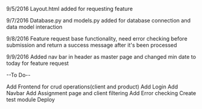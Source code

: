 9/5/2016
Layout.html added for requesting feature

9/7/2016
Database.py and models.py added for database connection and data model interaction

9/8/2016
Feature request base functionality, need error checking before submission and return a success message after it's been processed

9/9/2016
Added nav bar in header as master page and changed min date to today for feature request

--To Do--

Add Frontend for crud operations(client and product)
Add Login
Add Navbar
Add Assignment page and client filtering
Add Error checking
Create test module
Deploy